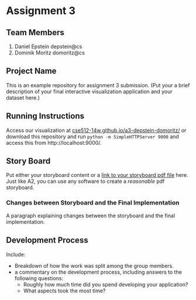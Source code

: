 # Assignment 3

## Team Members

1. Daniel Epstein depstein@cs
2. Dominik Moritz domoritz@cs

## Project Name

This is an example repository for assignment 3 submission.
(Put your a brief description of your final interactive visualization application and your dataset here.)


## Running Instructions

Access our visualization at [cse512-14w.github.io/a3-depstein-domoritz/](http://cse512-14w.github.io/a3-depstein-domoritz/) or download this repository and run `python -m SimpleHTTPServer 9000` and access this from http://localhost:9000/.


## Story Board

Put either your storyboard content or a [link to your storyboard pdf file](storyboard.pdf?raw=true) here.   Just like A2, you can use any software to create a *reasonable* pdf storyboard.


### Changes between Storyboard and the Final Implementation

A paragraph explaining changes between the storyboard and the final implementation.


## Development Process

Include:
- Breakdown of how the work was split among the group members.
- a commentary on the development process, including answers to the following questions:
  - Roughly how much time did you spend developing your application?
  - What aspects took the most time?
